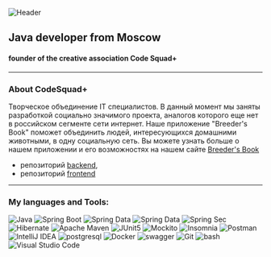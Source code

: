 
![Header]()



## Java developer from Moscow
#### founder of the creative association Code Squad+

---

### About CodeSquad+

Творческое объединение IT специалистов. В данный момент мы заняты разработкой социально значимого проекта, аналогов которого еще нет в российском сегменте сети интернет. Наше приложение "Breeder's Book" поможет объединить людей, интересующихся домашними животными, в одну социальную сеть. Вы можете узнать больше о нашем приложении и его возможностях на нашем сайте  [Breeder's Book](breedersbook.ru)

- репозиторий [backend](https://github.com/Holy-Raven/breedersbook),
- репозиторий [frontend](https://github.com/OlgaOlgar47/breeders-book-frontend)

---

### My languages and Tools:
![Java](https://img.shields.io/badge/-Java-090909?style=for-the-badge&logo=openJDK&logoColor=orange)
![Spring Boot](https://img.shields.io/badge/-Spring%20Boot-090909?style=for-the-badge&logo=SpringBoot&logoColor=6DB33F)
![Spring Data](https://img.shields.io/badge/-Spring%20Data%20JPA-090909?style=for-the-badge&logo=Spring&logoColor=6DB33F)
![Spring Data](https://img.shields.io/badge/-Spring%20Data%20JDBC-090909?style=for-the-badge&logo=Spring&logoColor=6DB33F)
![Spring Sec](https://img.shields.io/badge/-Spring%20Securty-090909?style=for-the-badge&logo=SpringSecurity&logoColor=6DB33F)
![Hibernate](https://img.shields.io/badge/-Hibernate-090909?style=for-the-badge&logo=Hibernate&logoColor=59666C)
![Apache Maven](https://img.shields.io/badge/-Maven-090909?style=for-the-badge&logo=ApacheMaven&logoColor=C71A36)
![JUnit5](https://img.shields.io/badge/-JUnit5-090909?style=for-the-badge&logo=JUnit5&logoColor=25A162)
![Mockito](https://img.shields.io/badge/-MOCKITO-090909?style=for-the-badge&logo=JUnit5&logoColor=25A162)
![Insomnia](https://img.shields.io/badge/-Insomnia-090909?style=for-the-badge&logo=Insomnia&logoColor=4000BF)
![Postman](https://img.shields.io/badge/-Postman-090909?style=for-the-badge&logo=Postman&logoColor=FF6C37)
![IntelliJ IDEA](https://img.shields.io/badge/-IntelliJ%20IDEA-090909?style=for-the-badge&logo=IntelliJ%20IDEA)
![postgresql](https://img.shields.io/badge/-postgresql-090909?style=for-the-badge&logo=postgresql&logoColor=4169E1)
![Docker](https://img.shields.io/badge/-Docker-090909?style=for-the-badge&logo=Docker&logoColor=2496ED)
![swagger](https://img.shields.io/badge/-Swagger-090909?style=for-the-badge&logo=Swagger&logoColor=85EA2D)
![Git](https://img.shields.io/badge/-Git-090909?style=for-the-badge&logo=Git&logoColor=F05032)
![bash](https://img.shields.io/badge/-bash-090909?style=for-the-badge&logo=GNUbash&logoColor=4EAA25)
![Visual Studio Code](https://img.shields.io/badge/-VS%20Code-090909?style=for-the-badge&logo=VisualStudioCode&logoColor=007ACC)
